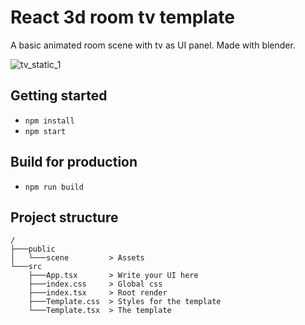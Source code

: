 # React 3d room tv template
A basic animated room scene with tv as UI panel. Made with blender.

![tv_static_1](https://user-images.githubusercontent.com/104318152/231154683-8ceaeb88-6268-48de-8078-8438654d9d44.png)

## Getting started
- `npm install`
- `npm start`

## Build for production
- `npm run build`

## Project structure
```
/
├───public
│   └───scene         > Assets
└───src
    ├───App.tsx       > Write your UI here
    ├───index.css     > Global css
    ├───index.tsx     > Root render
    ├───Template.css  > Styles for the template
    └───Template.tsx  > The template
```
